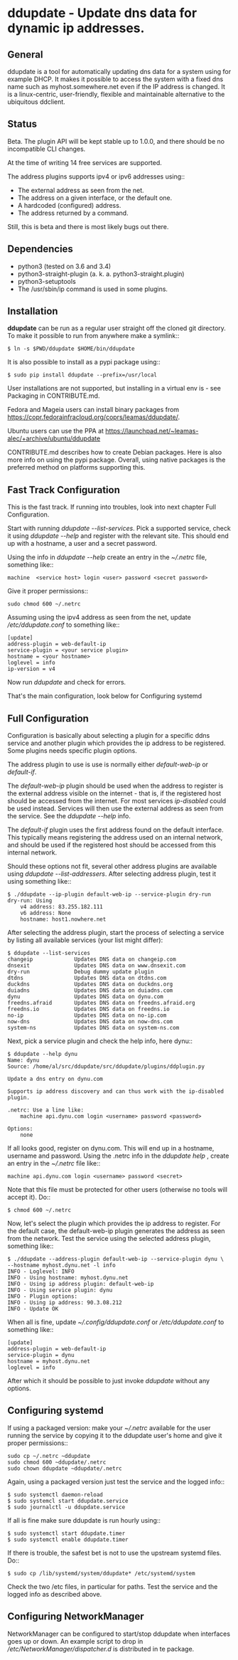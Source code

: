 ddupdate - Update dns data for dynamic ip addresses.
====================================================

General
-------

ddupdate is a tool for automatically updating dns data for a system using
for example DHCP. It makes it  possible to access the system with
a fixed dns name such as myhost.somewhere.net even if the IP address is
changed. It is a linux-centric, user-friendly, flexible and maintainable
alternative to the ubiquitous ddclient.

Status
------

Beta. The plugin API will be kept stable up to 1.0.0, and there should be
no incompatible CLI changes.

At the time of writing 14 free services are supported.

The address plugins supports ipv4 or ipv6 addresses using::
  - The external address as seen from the net.
  - The address on a given interface, or the default one.
  - A hardcoded (configured) address.
  - The address returned by a command.

Still, this is beta and there is most likely bugs out there.

Dependencies
------------

   - python3 (tested on 3.6 and 3.4)
   - python3-straight-plugin (a. k. a. python3-straight.plugin)
   - python3-setuptools
   - The /usr/sbin/ip command is used in some plugins.

Installation
------------

**ddupdate** can be run as a regular user straight off the cloned git
directory. To make it possible to run from anywhere make a symlink::

    $ ln -s $PWD/ddupdate $HOME/bin/ddupdate

It is also possible to install as a pypi package using::

    $ sudo pip install ddupdate --prefix=/usr/local

User installations are not supported, but installing in a virtual env is \-
see Packaging in CONTRIBUTE.md.

Fedora and Mageia users can install binary packages from
https://copr.fedorainfracloud.org/coprs/leamas/ddupdate/.

Ubuntu users can use the PPA at
https://launchpad.net/~leamas-alec/+archive/ubuntu/ddupdate

CONTRIBUTE.md describes how to create Debian packages. Here is also more
info on using the pypi package. Overall, using native packages is the
preferred method on platforms supporting this.

Fast Track Configuration
------------------------

This is the fast track. If running into troubles, look into next
chapter Full Configuration.

Start with running *ddupdate --list-services*. Pick a supported
service, check it using *ddupdate --help <service>* and register with
the relevant site. This should end up with a hostname, a user and a
secret password.

Using the info in *ddupdate --help <service>* create an entry in the
*~/.netrc* file, something like::

    machine  <service host> login <user> password <secret password>

Give it proper permissions::

    sudo chmod 600 ~/.netrc

Assuming using the ipv4 address as seen from the net, update
*/etc/ddupdate.conf* to something like::

    [update]
    address-plugin = web-default-ip
    service-plugin = <your service plugin>
    hostname = <your hostname>
    loglevel = info
    ip-version = v4

Now run *ddupdate* and check for errors.

That's the main configuration, look below for Configuring systemd


Full Configuration
------------------

Configuration is basically about selecting a plugin for a specific ddns
service and another plugin which provides the ip address to be registered.
Some plugins needs specific plugin options.

The address plugin to use is use is normally either *default-web-ip*
or *default-if*.

The *default-web-ip* plugin should be used when the address to register is
the external address visible on the internet - that is, if the registered
host should be accessed from the internet. For most services
*ip-disabled* could be used instead. Services will then use the external
address as seen from the service. See the *ddupdate --help <service>* info.

The *default-if* plugin uses the first address found on the default
interface. This typically means registering the address used on an internal
network, and should be used if the registered host should be accessed from
this internal network.

Should these options not fit, several other address plugins are available
using *ddupdate --list-addressers*.  After selecting address plugin, test
it using something like::

    $ ./ddupdate --ip-plugin default-web-ip --service-plugin dry-run
    dry-run: Using
        v4 address: 83.255.182.111
        v6 address: None
        hostname: host1.nowhere.net

After selecting the address plugin, start the process of selecting a
service by listing all available services (your list might differ):

    $ ddupdate --list-services
    changeip             Updates DNS data on changeip.com
    dnsexit              Updates DNS data on www.dnsexit.com
    dry-run              Debug dummy update plugin
    dtdns                Updates DNS data on dtdns.com
    duckdns              Updates DNS data on duckdns.org
    duiadns              Updates DNS data on duiadns.com
    dynu                 Updates DNS data on dynu.com
    freedns.afraid       Updates DNS data on freedns.afraid.org
    freedns.io           Updates DNS data on freedns.io
    no-ip                Updates DNS data on no-ip.com
    now-dns              Updates DNS data on now-dns.com
    system-ns            Updates DNS data on system-ns.com

Next, pick a service plugin and check the help info, here dynu::

    $ ddupdate --help dynu
    Name: dynu
    Source: /home/al/src/ddupdate/src/ddupdate/plugins/ddplugin.py

    Update a dns entry on dynu.com

    Supports ip address discovery and can thus work with the ip-disabled
    plugin.

    .netrc: Use a line like:
        machine api.dynu.com login <username> password <password>

    Options:
        none

If all looks good, register on dynu.com. This will end up in a hostname,
username and password. Using the .netrc info in the *ddupdate help
<service>*, create an entry in the *~/.netrc*  file like::

    machine api.dynu.com login <username> password <secret>

Note that this file must be protected for other users (otherwise no tools
will accept it). Do::

    $ chmod 600 ~/.netrc

Now, let's select the plugin which provides the ip address to register.
For the default case, the default-web-ip plugin generates the address as
seen from the network. Test the service using the selected address plugin,
something like::

    $ ./ddupdate --address-plugin default-web-ip --service-plugin dynu \
    --hostname myhost.dynu.net -l info
    INFO - Loglevel: INFO
    INFO - Using hostname: myhost.dynu.net
    INFO - Using ip address plugin: default-web-ip
    INFO - Using service plugin: dynu
    INFO - Plugin options:
    INFO - Using ip address: 90.3.08.212
    INFO - Update OK

When all is fine, update *~/.config/ddupdate.conf* or */etc/ddupdate.conf* to
something like::

    [update]
    address-plugin = web-default-ip
    service-plugin = dynu
    hostname = myhost.dynu.net
    loglevel = info

After which it should be possible to just invoke *ddupdate* without any
options.

Configuring systemd
-------------------
If using a packaged version: make your  *~/.netrc*  available for the
user running the service by copying it to the ddupdate user's home and
give it proper permissions::

    sudo cp ~/.netrc ~ddupdate
    sudo chmod 600 ~ddupdate/.netrc
    sudo chown ddupdate ~ddupdate/.netrc

Again, using a packaged version just test the service and the logged info::

    $ sudo systemctl daemon-reload
    $ sudo systemcl start ddupdate.service
    $ sudo journalctl -u ddupdate.service

If all is fine make sure ddupdate is run hourly using::

    $ sudo systemctl start ddupdate.timer
    $ sudo systemctl enable ddupdate.timer

If there is trouble, the safest bet is not to use the upstream
systemd files. Do::

    $ sudo cp /lib/systemd/system/ddupdate* /etc/systemd/system

Check the two /etc files, in particular for paths. Test the service and
the logged info as described above.


Configuring NetworkManager
--------------------------

NetworkManager can be configured to start/stop ddupdate when interfaces goes
up or down. An example script to drop in */etc/NetworkManager/dispatcher.d*
is distributed in te package.

